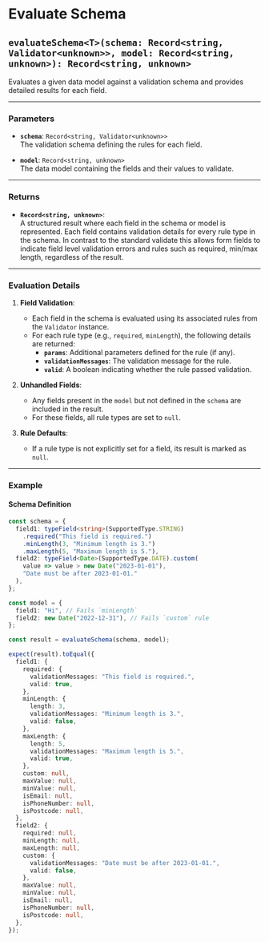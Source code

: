 # Evaluate Schema

## `evaluateSchema<T>(schema: Record<string, Validator<unknown>>, model: Record<string, unknown>): Record<string, unknown>`

Evaluates a given data model against a validation schema and provides detailed results for each field.

---

### Parameters

- **`schema`**: `Record<string, Validator<unknown>>`  
  The validation schema defining the rules for each field.

- **`model`**: `Record<string, unknown>`  
  The data model containing the fields and their values to validate.

---

### Returns

- **`Record<string, unknown>`**:  
  A structured result where each field in the schema or model is represented. Each field contains validation details for every rule type in the schema. In contrast to the standard validate this allows form fields to indicate field level validation errors and rules such as required, min/max length, regardless of the result.

---

### Evaluation Details

1. **Field Validation**:

   - Each field in the schema is evaluated using its associated rules from the `Validator` instance.
   - For each rule type (e.g., `required`, `minLength`), the following details are returned:
     - **`params`**: Additional parameters defined for the rule (if any).
     - **`validationMessages`**: The validation message for the rule.
     - **`valid`**: A boolean indicating whether the rule passed validation.

2. **Unhandled Fields**:

   - Any fields present in the `model` but not defined in the `schema` are included in the result.
   - For these fields, all rule types are set to `null`.

3. **Rule Defaults**:
   - If a rule type is not explicitly set for a field, its result is marked as `null`.

---

### Example

#### Schema Definition

```typescript
const schema = {
  field1: typeField<string>(SupportedType.STRING)
    .required("This field is required.")
    .minLength(3, "Minimum length is 3.")
    .maxLength(5, "Maximum length is 5."),
  field2: typeField<Date>(SupportedType.DATE).custom(
    value => value > new Date("2023-01-01"),
    "Date must be after 2023-01-01."
  ),
};

const model = {
  field1: "Hi", // Fails `minLength`
  field2: new Date("2022-12-31"), // Fails `custom` rule
};

const result = evaluateSchema(schema, model);

expect(result).toEqual({
  field1: {
    required: {
      validationMessages: "This field is required.",
      valid: true,
    },
    minLength: {
      length: 3,
      validationMessages: "Minimum length is 3.",
      valid: false,
    },
    maxLength: {
      length: 5,
      validationMessages: "Maximum length is 5.",
      valid: true,
    },
    custom: null,
    maxValue: null,
    minValue: null,
    isEmail: null,
    isPhoneNumber: null,
    isPostcode: null,
  },
  field2: {
    required: null,
    minLength: null,
    maxLength: null,
    custom: {
      validationMessages: "Date must be after 2023-01-01.",
      valid: false,
    },
    maxValue: null,
    minValue: null,
    isEmail: null,
    isPhoneNumber: null,
    isPostcode: null,
  },
});
```
